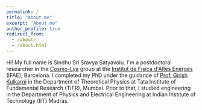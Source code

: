 ```yaml
---
permalink: /
title: "About me"
excerpt: "About me"
author_profile: true
redirect_from: 
  - /about/
  - /about.html
---
```


Hi! My full name is Sindhu Sri Sravya Satyavolu. I'm a postdoctoral researcher in the [Cosmo-Lya](https://cosmolya.ifae.es/) group at the [Institut de Física d'Altes Energes](https://www.ifae.es/) (IFAE), Barcelona. I completed my PhD under the guidance of [Prof. Girish Kulkarni](https://theory.tifr.res.in/~kulkarni/) in the Department of Theoretical Physics at Tata Institute of Fundamental Research (TIFR), Mumbai. Prior to that, I studied engineering in the Department of Physics and Electrical Engineering at Indian Institute of Technology (IIT) Madras.					





